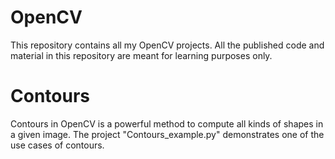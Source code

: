# OpenCV
This repository contains all my OpenCV projects. All the published code and material in this repository are meant for learning purposes only.

# Contours
Contours in OpenCV is a powerful method to compute all kinds of shapes in a given image. The project "Contours_example.py" demonstrates one of the use cases of contours.

